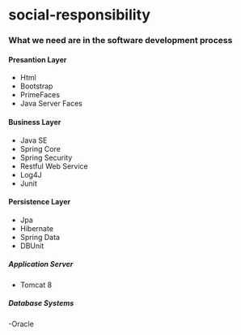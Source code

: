 # social-responsibility

<h3>What we need are in the software development process</h3>

<h4>Presantion Layer</h4>

- Html
- Bootstrap
- PrimeFaces
- Java Server Faces
<h4>Business Layer</h4>

- Java SE
- Spring Core
- Spring Security
- Restful Web Service 
- Log4J
- Junit
<h4>Persistence Layer</h4>

- Jpa
- Hibernate
- Spring Data
- DBUnit
<h5>Application Server</h5>

- Tomcat 8

<h5>Database Systems</h5>

-Oracle
